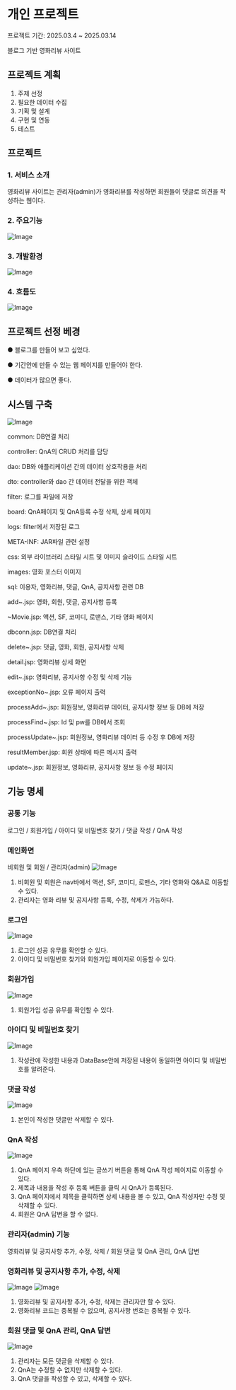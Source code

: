 # 개인 프로젝트
프로젝트 기간: 2025.03.4 ~ 2025.03.14

블로그 기반 영화리뷰 사이트

## 프로젝트 계획
1. 주제 선정
2. 필요한 데이터 수집
3. 기획 및 설계
4. 구현 및 연동
5. 테스트

## 프로젝트
### 1. 서비스 소개
영화리뷰 사이트는 관리자(admin)가 영화리뷰를 작성하면 회원들이 댓글로 의견을 작성하는 웹이다.

### 2. 주요기능
![Image](https://github.com/user-attachments/assets/ba080e8d-f215-48cd-a933-9455fc004618)
### 3. 개발환경
![Image](https://github.com/user-attachments/assets/2aff71e2-6324-490a-8a9e-ee4a557335a9)
### 4. 흐름도
![Image](https://github.com/user-attachments/assets/23de84e6-a35f-4aa8-9578-036ccb170d52)

## 프로젝트 선정 베경
● 블로그를 만들어 보고 싶었다.

● 기간안에 만들 수 있는 웹 페이지를 만들어야 한다.

● 데이터가 많으면 좋다.

## 시스템 구축
![Image](https://github.com/user-attachments/assets/9cbe67bb-8f24-40dc-8d38-ec5dfdcd0622)

common: DB연결 처리

controller: QnA의 CRUD 처리를 담당

dao: DB와 애플리케이션 간의 데이터 상호작용을 처리

dto: controller와 dao 간 데이터 전달을 위한 객체

filter: 로그를 파일에 저장

board: QnA페이지 및 QnA등록 수정 삭제, 상세 페이지

logs: filter에서 저장된 로그

META-INF: JAR파일 관련 설정

css: 외부 라이브러리 스타일 시트 및 이미지 슬라이드 스타일 시트

images: 영화 포스터 이미지

sql: 이용자, 영화리뷰, 댓글, QnA, 공지사항 관련 DB

add~.jsp: 영화, 회원, 댓글, 공지사항 등록

~Movie.jsp: 액션, SF, 코미디, 로맨스, 기타 영화 페이지

dbconn.jsp: DB연결 처리

delete~.jsp: 댓글, 영화, 회원, 공지사항 삭제

detail.jsp: 영화리뷰 상세 화면

edit~.jsp: 영화리뷰, 공지사항 수정 및 삭제 기능

exceptionNo~.jsp: 오류 페이지 출력

processAdd~.jsp: 회원정보, 영화리뷰 데이터, 공지사항 정보 등 DB에 저장

processFind~.jsp: Id 및 pw를 DB에서 조회

processUpdate~.jsp: 회원정보, 영화리뷰 데이터 등 수정 후 DB에 저장

resultMember.jsp: 회원 상태에 따른 메시지 출력

update~.jsp: 회원정보, 영화리뷰, 공지사항 정보 등 수정 페이지

## 기능 명세
### 공통 기능
로그인 / 회원가입 / 아이디 및 비밀번호 찾기 / 댓글 작성 / QnA 작성

### 메인화면
비회원 및 회원 / 관리자(admin)
![Image](https://github.com/user-attachments/assets/34c64fb1-3019-49ef-83a1-17be37cb9445)

1. 비회원 및 회원은 nav바에서 액션, SF, 코미디, 로맨스, 기타 영화와 Q&A로 이동할 수 있다.
2. 관리자는 영화 리뷰 및 공지사항 등록, 수정, 삭제가 가능하다.

### 로그인
![Image](https://github.com/user-attachments/assets/38f1bcb9-5b62-4e2a-8c32-8d4b377763e7)

1. 로그인 성공 유무를 확인할 수 있다.
2. 아이디 및 비밀번호 찾기와 회원가입 페이지로 이동할 수 있다.
### 회원가입
![Image](https://github.com/user-attachments/assets/cbea3a6f-fc35-4605-96cc-f0e25aae5baa)

1. 회원가입 성공 유무를 확인할 수 있다.
### 아이디 및 비밀번호 찾기
![Image](https://github.com/user-attachments/assets/7e38b418-0f6e-436f-83ee-d7fe55d4fec9)

1. 작성란에 작성한 내용과 DataBase안에 저장된 내용이 동일하면 아이디 및 비밀번호를 알려준다.
### 댓글 작성 
![Image](https://github.com/user-attachments/assets/78ecf864-2a2c-478c-83a1-b8a3dbc78a8e)
1. 본인이 작성한 댓글만 삭제할 수 있다.
### QnA 작성
![Image](https://github.com/user-attachments/assets/dcc979ea-271a-48be-8d72-5885156ae710)
1. QnA 페이지 우측 하단에 있는 글쓰기 버튼을 통해 QnA 작성 페이지로 이동할 수 있다.
2. 제목과 내용을 작성 후 등록 버튼을 클릭 시 QnA가 등록된다.
3. QnA 페이지에서 제목을 클릭하면 상세 내용을 볼 수 있고, QnA 작성자만 수정 및 삭제할 수 있다.
4. 회원은 QnA 답변을 할 수 없다.
### 관리자(admin) 기능
영화리뷰 및 공지사항 추가, 수정, 삭제 / 회원 댓글 및 QnA 관리, QnA 답변

### 영화리뷰 및 공지사항 추가, 수정, 삭제
![Image](https://github.com/user-attachments/assets/6ee5565b-ac22-4713-a2af-39fed8fdb55e)
![Image](https://github.com/user-attachments/assets/6a9daa44-d4f2-4903-b936-1484579edddc)

1. 영화리뷰 및 공지사항 추가, 수정, 삭제는 관리자만 할 수 있다.
2. 영화리뷰 코드는 중복될 수 없으며, 공지사항 번호는 중복될 수 있다.
### 회원 댓글 및 QnA 관리, QnA 답변
![Image](https://github.com/user-attachments/assets/52dbb524-5962-462d-939c-f13bffbbcf20)
1. 관리자는 모든 댓글을 삭제할 수 있다.
2. QnA는 수정할 수 없지만 삭제할 수 있다.
3. QnA 댓글을 작성할 수 있고, 삭제할 수 있다.

